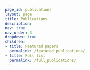 ```yaml
---
page_id: publications
layout: page
title: Publications
description:
nav: true
nav_order: 3
dropdown: true
children:
- title: Featured papers
  permalink: /featured_publications/
- title: Full list
  permalink: /full_publications/
---
```


